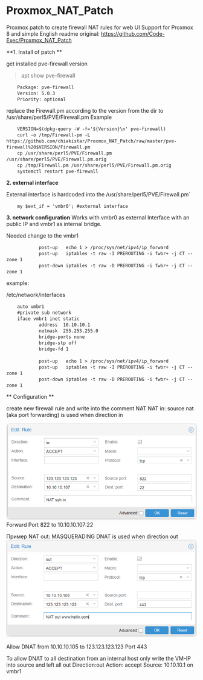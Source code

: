 # Proxmox_NAT_Patch
Proxmox patch to create firewall NAT rules for web UI
Support for Proxmox 8 and simple English readme
original: https://github.com/Code-Exec/Proxmox_NAT_Patch

**1. Install of patch **

get installed pve-firewall version
> apt show pve-firewall

        Package: pve-firewall
        Version: 5.0.3
        Priority: optional

replace the Firewall.pm according to the version from the dir to /usr/share/perl5/PVE/Firewall.pm
Example

        VERSION=$(dpkg-query -W -f='${Version}\n' pve-firewall)
        curl -o /tmp/Firewall-pm -L https://github.com/chiakistar/Proxmox_NAT_Patch/raw/master/pve-firewall%20$VERSION/Firewall.pm
        cp /usr/share/perl5/PVE/Firewall.pm /usr/share/perl5/PVE/Firewall.pm.orig
        cp /tmp/Firewall.pm /usr/share/perl5/PVE/Firewall.pm.orig
        systemctl restart pve-firewall


**2. external interface** 

External interface is hardcoded into the /usr/share/perl5/PVE/Firewall.pm`

        my $ext_if = 'vmbr0'; #external interface

**3. network configuration**
Works with vmbr0 as external Interface with an public IP and vmbr1 as internal bridge.

Needed change to the vmbr1

                post-up   echo 1 > /proc/sys/net/ipv4/ip_forward
                post-up   iptables -t raw -I PREROUTING -i fwbr+ -j CT --zone 1
                post-down iptables -t raw -D PREROUTING -i fwbr+ -j CT --zone 1
                
example:

 /etc/network/interfaces

        auto vmbr1
        #private sub network
        iface vmbr1 inet static
                address  10.10.10.1
                netmask  255.255.255.0
                bridge-ports none
                bridge-stp off
                bridge-fd 1

                post-up   echo 1 > /proc/sys/net/ipv4/ip_forward
                post-up   iptables -t raw -I PREROUTING -i fwbr+ -j CT --zone 1
                post-down iptables -t raw -D PREROUTING -i fwbr+ -j CT --zone 1
** Configuration **

create new firewall rule and write into the comment NAT
NAT in:
source nat (aka port forwarding)  is used when direction in

![Sample_NAT_in](https://github.com/Code-Exec/Proxmox_NAT_Patch/blob/master/img/Sample_NAT_in.PNG)
Forward Port 822 to 10.10.10.107:22

Пример NAT out:
MASQUERADING DNAT is used when direction out
![Sample_NAT_out](https://github.com/Code-Exec/Proxmox_NAT_Patch/blob/master/img/Sample_NAT_out.PNG)

Allow DNAT from 10.10.10.105 to 123.123.123.123 Port 443

To allow DNAT to all destination from an internal host only write the VM-IP into source and left all out
Direction:out
Action: accept
Source: 10.10.10.1 on vmbr1
